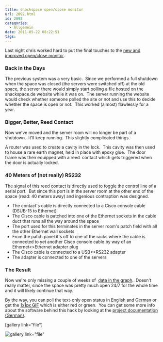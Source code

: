 ```yaml
---
title: shackspace open/close monitor
url: 2092.html
id: 2092
categories:
  - Allgemein
date: 2011-05-22 08:22:51
tags:
---
```


Last night chris worked hard to put the final touches to the [new and improved open/close monitor](https://blog.shackspace.de/wiki/doku.php#status).

### Back in the Days

The previous system was a very basic.  Since we performed a full shutdown when the space was closed (the servers were switched off) at the old space, the server there would simply start polling a file hosted on the shackspace.de website while it was on.  The server running the website would check whether someone polled the site or not and use this to decide whether the space is open or not.  This worked (almost) flawlessly for a year.

### Bigger, Better, Reed Contact

Now we've moved and the server room will no longer be part of a shutdown.  It'll keep running.  This slightly complicated things.

A router was used to create a cavity in the lock.  This cavity was then used to house a rare earth magnet, held in place with epoxy glue.  The door frame was then equipped with a reed  contact which gets triggered when the door is actually locked.

### 40 Meters of (not really) RS232

The signal of this reed contact is directly used to toggle the control line of a serial port.  But since this port is in the server room at the other end of the space (read: 40 meters away) and ingenious contraption was designed.

*   The contact's cable is directly connected to a Cisco console cable (DSUB-15 to Ethernet)
*   The Cisco cable is patched into one of the Ethernet sockets in the cable duct that runs all the way around the space
*   The port used for this terminates in the server room's patch field with all the other Ethernet wall sockets
*   From the patch panel it's off to one of the racks where the cable is connected to yet another Cisco console cable by way of an Ethernet&lt;&gt;Ethernet adapter plug
*   The Cisco cable is connected to a USB&lt;&gt;RS232 adapter
*   The adapter is connected to one of the servers

### The Result

Now we're only missing a couple of weeks of  [data in the graph](https://blog.shackspace.de/wiki/doku.php?id=sopenstats).  Doesn't really matter, since the space was pretty much open 24/7 for the whole time and it will likely continue that way.

By the way, you can poll the text-only open status in [English](https://blog.shackspace.de/sopen/text/en) and [German](https://blog.shackspace.de/sopen/text/de) or get the [1x1px GIF](https://blog.shackspace.de/sopen.gif) which is either red or green.  You can get some more info about the software behind this hack by looking at the [project documentation (German)](https://blog.shackspace.de/wiki/doku.php?id=shack_open_close_monitor).

[gallery link="file"]

![](../wp-includes/js/tinymce/plugins/wpgallery/img/t.gif "gallery link=&quot;file&quot;")